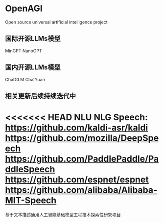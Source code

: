 # OpenAGI
Open source universal artificial intelligence project
## 国际开源LLMs模型
MinGPT
NanoGPT


## 国内开源LLMs模型
ChatGLM
ChatYuan

## 相关更新后续持续迭代中
<<<<<<< HEAD
NLU
NLG
Speech:
  https://github.com/kaldi-asr/kaldi
  https://github.com/mozilla/DeepSpeech
  https://github.com/PaddlePaddle/PaddleSpeech
  https://github.com/espnet/espnet
  https://github.com/alibaba/Alibaba-MIT-Speech
=======
基于文本描述通用人工智能基础模型工程技术探索性研究项目
